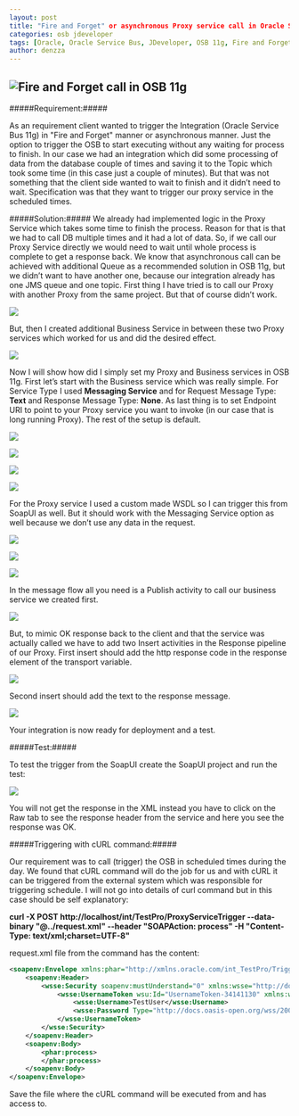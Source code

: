 ```yaml
---
layout: post
title: "Fire and Forget" or asynchronous Proxy service call in Oracle Service Bus 11g
categories: osb jdeveloper
tags: [Oracle, Oracle Service Bus, JDeveloper, OSB 11g, Fire and Forget, Asynchronous Call]
author: denzza
---
```


![Fire and Forget call in OSB 11g](/images/2018-04-30-Fire-and-Forget-or-asynchronous-Proxy-service-call-in-Oracle-Service-Bus-11g/AsynchronousCall_OSB11g.jpg)
----------------

#####Requirement:#####

As an requirement client wanted to trigger the Integration (Oracle Service Bus 11g) in "Fire and Forget" manner or asynchronous manner. Just the option to trigger the OSB to start executing without any waiting for process to finish. 
In our case we had an integration which did some processing of data from the database couple of times and saving it to the Topic which took some time (in this case just a couple of minutes). But that was not something that the client side wanted to wait to finish and it didn’t need to wait. Specification was that they want to trigger our proxy service in the scheduled times. 


#####Solution:#####
We already had implemented logic in the Proxy Service which takes some time to finish the process. Reason for that is that we had to call DB multiple times and it had a lot of data. So, if we call our Proxy Service directly we would need to wait until whole process is complete to get a response back. We know that asynchronous call can be achieved with additional Queue as a recommended solution in OSB 11g, but we didn’t want to have another one, because our integration already has one JMS queue and one topic. 
First thing I have tried is to call our Proxy with another Proxy from the same project. But that of course didn’t work. 

![](/images/2018-04-30-Fire-and-Forget-or-asynchronous-Proxy-service-call-in-Oracle-Service-Bus-11g/AsynchronousCall_OSB11g_Fail.jpg)

But, then I created additional Business Service in between these two Proxy services which worked for us and did the desired effect. 

![](/images/2018-04-30-Fire-and-Forget-or-asynchronous-Proxy-service-call-in-Oracle-Service-Bus-11g/AsynchronousCall_OSB11g.jpg)

Now I will show how did I simply set my Proxy and Business services in OSB 11g. First let’s start with the Business service which was really simple. 
For Service Type I used **Messaging Service** and for Request Message Type: **Text** and Response Message Type: **None**. As last thing is to set Endpoint URI to point to your Proxy service you want to invoke (in our case that is long running Proxy). The rest of the setup is default.

![](/images/2018-04-30-Fire-and-Forget-or-asynchronous-Proxy-service-call-in-Oracle-Service-Bus-11g/BusinessServiceTrigger_1.jpg)

![](/images/2018-04-30-Fire-and-Forget-or-asynchronous-Proxy-service-call-in-Oracle-Service-Bus-11g/BusinessServiceTrigger_2.jpg)

![](/images/2018-04-30-Fire-and-Forget-or-asynchronous-Proxy-service-call-in-Oracle-Service-Bus-11g/BusinessServiceTrigger_3.jpg)

![](/images/2018-04-30-Fire-and-Forget-or-asynchronous-Proxy-service-call-in-Oracle-Service-Bus-11g/BusinessServiceTrigger_4.jpg)


For the Proxy service I used a custom made WSDL so I can trigger this from SoapUI as well. But it should work with the Messaging Service option as well because we don’t use any data in the request. 

![](/images/2018-04-30-Fire-and-Forget-or-asynchronous-Proxy-service-call-in-Oracle-Service-Bus-11g/ProxyServiceTrigger_1.jpg)

![](/images/2018-04-30-Fire-and-Forget-or-asynchronous-Proxy-service-call-in-Oracle-Service-Bus-11g/ProxyServiceTrigger_2.jpg)

![](/images/2018-04-30-Fire-and-Forget-or-asynchronous-Proxy-service-call-in-Oracle-Service-Bus-11g/ProxyServiceTrigger_3.jpg)

In the message flow all you need is a Publish activity to call our business service we created first. 

![](/images/2018-04-30-Fire-and-Forget-or-asynchronous-Proxy-service-call-in-Oracle-Service-Bus-11g/ProxyMessageFlow.jpg)

But, to mimic OK response back to the client and that the service was actually called we have to add two Insert activities in the Response pipeline of our Proxy.
First insert should add the http response code in the response element of the transport variable.

![](/images/2018-04-30-Fire-and-Forget-or-asynchronous-Proxy-service-call-in-Oracle-Service-Bus-11g/Instert_1.jpg)

Second insert should add the text to the response message.

![](/images/2018-04-30-Fire-and-Forget-or-asynchronous-Proxy-service-call-in-Oracle-Service-Bus-11g/Instert_2.jpg)

Your integration is now ready for deployment and a test.


#####Test:#####

To test the trigger from the SoapUI create the SoapUI project and run the test:

![](/images/2018-04-30-Fire-and-Forget-or-asynchronous-Proxy-service-call-in-Oracle-Service-Bus-11g/SoapUI_Testing.jpg)

You will not get the response in the XML instead you have to click on the Raw tab to see the response header from the service and here you see the response was OK.

#####Triggering with cURL command:#####

Our requirement was to call (trigger) the OSB in scheduled times during the day. We found that cURL command will do the job for us and with cURL it can be triggered from the external system which was responsible for triggering schedule. I will not go into details of curl command but in this case should be self explanatory:

**curl -X POST http://localhost/int/TestPro/ProxyServiceTrigger --data-binary "@../request.xml" --header "SOAPAction: process"  -H "Content-Type: text/xml;charset=UTF-8"**

request.xml file from the command has the content:

```xml
<soapenv:Envelope xmlns:phar="http://xmlns.oracle.com/int_TestPro/TriggerInstructionGenerator_v1/InstructionGeneratorProcess" xmlns:soapenv="http://schemas.xmlsoap.org/soap/envelope/">
	<soapenv:Header>
		<wsse:Security soapenv:mustUnderstand="0" xmlns:wsse="http://docs.oasis-open.org/wss/2004/01/oasis-200401-wss-wssecurity-secext-1.0.xsd">
			<wsse:UsernameToken wsu:Id="UsernameToken-34141130" xmlns:wsu="http://docs.oasis-open.org/wss/2004/01/oasis-200401-wss-wssecurity-utility-1.0.xsd">
				<wsse:Username>TestUser</wsse:Username>
				<wsse:Password Type="http://docs.oasis-open.org/wss/2004/01/oasis-200401-wss-username-token-profile-1.0#PasswordText">435e678af7b2245ef0f15412f</wsse:Password>
			</wsse:UsernameToken>
		</wsse:Security>
	</soapenv:Header>
	<soapenv:Body>
		<phar:process>
		</phar:process>
	</soapenv:Body>
</soapenv:Envelope>
```

Save the file where the cURL command will be executed from and has access to.
 


[1]: http://www.darkroastedblend.com/2007/01/stars-planets-scale-comparison.html
[2]: http://www.complex.com/pop-culture/2013/04/gallery-babies-using-technology/9
[3]: http://www.thatjeffsmith.com/data-modeling/
[4]: http://docs.oracle.com/cd/E37547_01/tutorials/tut_ide/tut_ide.html
[5]: http://www.quickmeme.com/meme/3rkpgw
